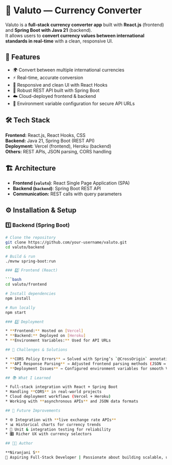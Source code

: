 # 💱 Valuto — Currency Converter

Valuto is a **full-stack currency converter app** built with **React.js** (frontend) and **Spring Boot with Java 21** (backend).  
It allows users to **convert currency values between international standards in real-time** with a clean, responsive UI.

## 🚀 Features
- 🌍 Convert between multiple international currencies  
- ⚡ Real-time, accurate conversion  
- 🎨 Responsive and clean UI with React Hooks  
- 🔗 Robust REST API built with Spring Boot  
- ☁️ Cloud-deployed frontend & backend  
- 🔐 Environment variable configuration for secure API URLs  
## 🛠️ Tech Stack
**Frontend:** React.js, React Hooks, CSS  
**Backend:** Java 21, Spring Boot (REST API)  
**Deployment:** Vercel (frontend), Heroku (backend)  
**Others:** REST APIs, JSON parsing, CORS handling  

## 🏗️ Architecture
- **Frontend (`valuto`)**: React Single Page Application (SPA)  
- **Backend (`backend`)**: Spring Boot REST API  
- **Communication:** REST calls with query parameters  

## ⚙️ Installation & Setup

### 1️⃣ Backend (Spring Boot)
```bash
# Clone the repository
git clone https://github.com/your-username/valuto.git
cd valuto/backend

# Build & run
./mvnw spring-boot:run

### 2️⃣ Frontend (React)

```bash
cd valuto/frontend

# Install dependencies
npm install

# Run locally
npm start

### 3️⃣ Deployment

* **Frontend:** Hosted on [Vercel]
* **Backend:** Deployed on [Heroku]
* **Environment Variables:** Used for API URLs

## 🧩 Challenges & Solutions

* **CORS Policy Errors** → Solved with Spring’s `@CrossOrigin` annotation
* **API Response Parsing** → Adjusted frontend parsing methods (JSON ↔ text)
* **Deployment Issues** → Configured environment variables for smooth Vercel + Heroku integration

## 📚 What I Learned

* Full-stack integration with React + Spring Boot
* Handling **CORS** in real-world projects
* Cloud deployment workflows (Vercel + Heroku)
* Working with **asynchronous APIs** and JSON data formats

## 🔮 Future Improvements

* 🌐 Integration with **live exchange rate APIs**
* 📊 Historical charts for currency trends
* 🧪 Unit & integration testing for reliability
* 🎛️ Richer UX with currency selectors

## 👩‍💻 Author

**Niranjani S**
🚀 Aspiring Full-Stack Developer | Passionate about building scalable, user-focused apps

